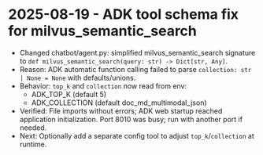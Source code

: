 # 2025-08-19 - ADK tool schema fix for milvus_semantic_search

- Changed chatbot/agent.py: simplified milvus_semantic_search signature to `def milvus_semantic_search(query: str) -> Dict[str, Any]`.
- Reason: ADK automatic function calling failed to parse `collection: str | None = None` with defaults/unions.
- Behavior: `top_k` and `collection` now read from env:
  - ADK_TOP_K (default 5)
  - ADK_COLLECTION (default doc_md_multimodal_json)
- Verified: File imports without errors; ADK web startup reached application initialization. Port 8010 was busy; run with another port if needed.
- Next: Optionally add a separate config tool to adjust `top_k`/`collection` at runtime.
